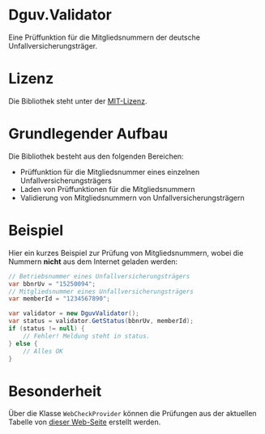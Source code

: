 # Dguv.Validator

Eine Prüffunktion für die Mitgliedsnummern der deutsche Unfallversicherungsträger.

# Lizenz

Die Bibliothek steht unter der [MIT-Lizenz](LICENSE.md).

# Grundlegender Aufbau

Die Bibliothek besteht aus den folgenden Bereichen:

* Prüffunktion für die Mitgliedsnummer eines einzelnen Unfallversicherungsträgers
* Laden von Prüffunktionen für die Mitgliedsnummern
* Validierung von Mitgliedsnummern von Unfallversicherungsträgern

# Beispiel

Hier ein kurzes Beispiel zur Prüfung von Mitgliedsnummern, wobei die Nummern **nicht** aus dem Internet geladen werden:

```csharp
// Betriebsnummer eines Unfallversicherungsträgers
var bbnrUv = "15250094";
// Mitgliedsnummer eines Unfallversicherungsträgers
var memberId = "1234567890";

var validator = new DguvValidator();
var status = validator.GetStatus(bbnrUv, memberId);
if (status != null) {
    // Fehler! Meldung steht in status.
} else {
    // Alles OK
}
```

# Besonderheit

Über die Klasse ```WebCheckProvider``` können die Prüfungen aus der aktuellen Tabelle
von [dieser Web-Seite](http://www.dguv.de/de/mediencenter/hintergrund/meldeverfahren/mitgliedsnr/index.jsp) erstellt werden.
